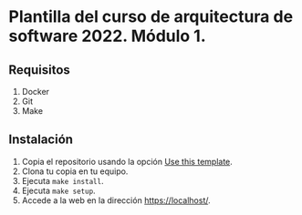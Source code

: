 # Plantilla del curso de arquitectura de software 2022. Módulo 1.

## Requisitos

1. Docker
2. Git
3. Make

## Instalación

1. Copia el repositorio usando la opción [Use this template](https://github.com/aulasoftwarelibre/curso-arquitectura-2022/generate).
2. Clona tu copia en tu equipo.
3. Ejecuta `make install`.
4. Ejecuta `make setup`.
5. Accede a la web en la dirección [https://localhost/](https://localhost/).
